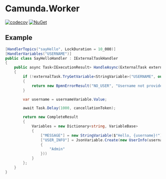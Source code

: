 # Camunda.Worker

[![codecov](https://codecov.io/gh/AMalininHere/camunda-worker-dotnet/branch/master/graph/badge.svg)](https://codecov.io/gh/AMalininHere/camunda-worker-dotnet)
[![NuGet](https://img.shields.io/nuget/v/Camunda.Worker.svg)](https://www.nuget.org/packages/Camunda.Worker)

## Example

```csharp
[HandlerTopics("sayHello", LockDuration = 10_000)]
[HandlerVariables("USERNAME")]
public class SayHelloHandler : IExternalTaskHandler
{
    public async Task<IExecutionResult> HandleAsync(ExternalTask externalTask, CancellationToken cancellationToken)
    {
        if (!externalTask.TryGetVariable<StringVariable>("USERNAME", out var usernameVariable))
        {
            return new BpmnErrorResult("NO_USER", "Username not provided");
        }

        var username = usernameVariable.Value;

        await Task.Delay(1000, cancellationToken);

        return new CompleteResult
        {
            Variables = new Dictionary<string, VariableBase>
            {
                ["MESSAGE"] = new StringVariable($"Hello, {username}!"),
                ["USER_INFO"] = JsonVariable.Create(new UserInfo(username, new List<string>
                {
                    "Admin"
                }))
            }
        };
    }
}
```
